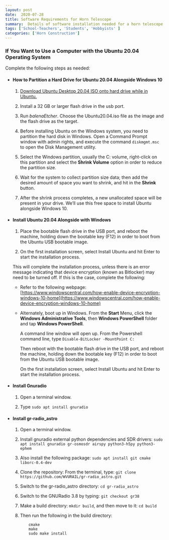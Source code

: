 ```yaml
---
layout: post
date:  2020-07-28
title: Software Requirements for Horn Telescope
summary:  Details of software installation needed for a horn telescope
tags: ['School-Teachers', 'Students', 'Hobbyists' ]
categories: ['Horn Construction']
---
```



### If You Want to Use a Computer with the Ubuntu 20.04 Operating System

Complete the following steps as needed:

   * #### How to Partition a Hard Drive for Ubuntu 20.04 Alongside Windows 10 

      1. [Download Ubuntu Desktop 20.04 ISO onto hard drive while in Ubuntu.](http://releases.ubuntu.com/20.04/)

      2. Install a 32 GB or larger flash drive in the usb port.
      
      3. Run *balenaEtcher*. Choose the Ubuntu20.04.iso file as the image and the flash drive as the target.

      4. Before installing Ubuntu on the Windows system, you need to partition the hard disk in Windows. Open a Command Prompt window with admin rights, and execute the command `diskmgmt.msc` to open the Disk Management utility.

      5. Select the Windows partition, usually the C: volume, right-click on this partition and select the **Shrink Volume** option in order to reduce the partition size.

      6. Wait for the system to collect partition size data; then add the desired amount of space you want to shrink, and hit in the **Shrink** button.
      
      7. After the shrink process completes, a new unallocated space will be present in your drive. We’ll use this free space to install Ubuntu alongside Windows 10.


   * #### Install Ubuntu 20.04 Alongside with Windows 

      1. Place the bootable flash drive in the USB port, and reboot the machine, holding down the bootable key (F12) in order to boot from the Ubuntu USB bootable image.

      2. On the first installation screen, select Install Ubuntu and hit Enter to start the installation process.

      This will complete the installation process, unless there is an error message indicating that device encryption (known as Bitlocker) may need to be turned off. If this is the case, complete the following:

      - Refer to the following webpage: [https://www.windowscentral.com/how-enable-device-encryption-windows-10-home](https://www.windowscentral.com/how-enable-device-encryption-windows-10-home)

      - Alternately, boot up in Windows. From the **Start** Menu, click the **Windows Administrative Tools**, then **Windows PowerShell** folder and tap **Windows PowerShell**.
      
        A command line window will open up. From the Powershell command line, type `Disable-BitLocker -MountPoint C:`

        Then reboot with the bootable flash drive in the USB port, and reboot the machine, holding down the bootable key (F12) in order to boot from the Ubuntu USB bootable image.

        On the first installation screen, select Install Ubuntu and hit Enter to start the installation process.


   * #### Install Gnuradio 

      1. Open a terminal window.
      
      2. Type `sudo apt install gnuradio`

   * #### Install gr-radio_astro 

      1. Open a terminal window.

      2. Install gnuradio external python dependencies and SDR drivers:
      `sudo apt install gnuradio gr-osmosdr airspy python3-h5py python3-ephem`

      3. Also install the following package: `sudo apt install git cmake liborc-0.4-dev`
      
      4. Clone the repository: From the terminal, type: `git clone https://github.com/WVURAIL/gr-radio_astro.git`

      5. Switch to the gr-radio_astro directory: `cd gr-radio_astro`

      6. Switch to the GNURadio 3.8 by typing: `git checkout gr38`

      7. Make a build directory: `mkdir build`, and then move to it: `cd build`  
      
      8. Then run the following in the build directory:

        ```
               cmake
               make
               sudo make install
        ```
     

